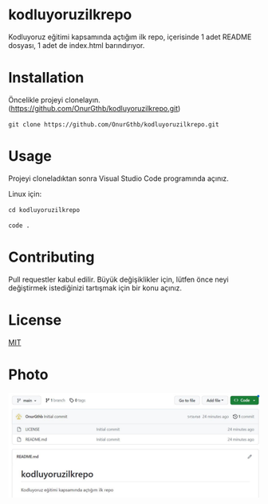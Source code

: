 # kodluyoruzilkrepo

Kodluyoruz eğitimi kapsamında açtığım ilk repo, içerisinde 1 adet README dosyası, 1 adet de index.html barındırıyor.

# Installation

Öncelikle projeyi clonelayın. (https://github.com/OnurGthb/kodluyoruzilkrepo.git)

`git clone https://github.com/OnurGthb/kodluyoruzilkrepo.git`


# Usage

Projeyi cloneladıktan sonra Visual Studio Code programında açınız.

Linux için:

`cd kodluyoruzilkrepo `

`code .`

# Contributing

Pull requestler kabul edilir. Büyük değişiklikler için, lütfen önce neyi değiştirmek istediğinizi tartışmak için bir konu açınız.

# License

[MIT](https://choosealicense.com/licenses/mit/ "Link")

# Photo

![1680731948396](image/README/1680731948396.jpg)
